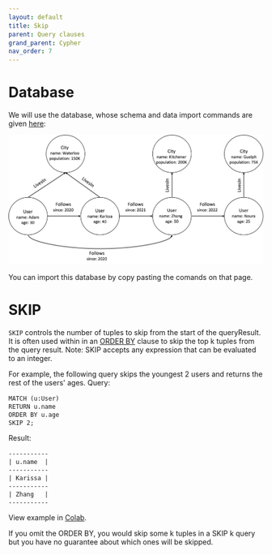 ```yaml
---
layout: default
title: Skip
parent: Query clauses
grand_parent: Cypher
nav_order: 7
---
```


# Database
We will use the database, whose schema and data import commands are given [here](example-database.md):

<img src="../../../img/running-example.png" width="800">

You can import this database by copy pasting the comands on that page. 

# SKIP
`SKIP` controls the number of tuples to skip from the start of the queryResult. It is often used within in an [ORDER BY](order-by.md) 
clause to skip the top k tuples from the query result. 
Note: SKIP accepts any expression that can be evaluated to an integer.

For example, the following query skips the youngest 2 users
and returns the rest of the users' ages.
Query:
```
MATCH (u:User)
RETURN u.name
ORDER BY u.age
SKIP 2;
```
Result:
```
-----------
| u.name  |
-----------
| Karissa |
-----------
| Zhang   |
-----------
```
View example in [Colab](https://colab.research.google.com/drive/1kA0jFcPGSVLSE6B1FeNDs6htsAQ6jZXf#scrollTo=V1r5jFPJB5Nk).

If you omit the ORDER BY, you would skip some k tuples in a SKIP k query 
but you have no guarantee about which ones will be skipped.
